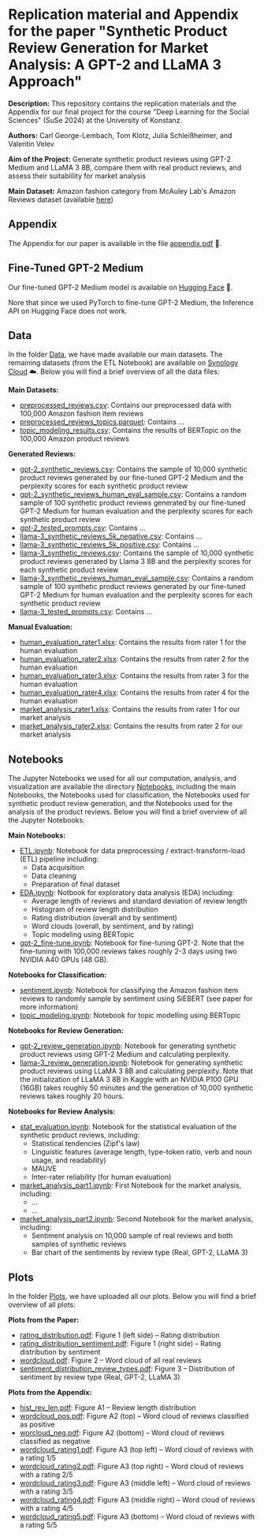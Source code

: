 # **Replication material and Appendix for the paper "Synthetic Product Review Generation for Market Analysis: A GPT-2 and LLaMA 3 Approach"**
**Description:** This repository contains the replication materials and the Appendix for our final project for the course "Deep Learning for the Social Sciences" (SuSe 2024) at the University of Konstanz.

**Authors:** Carl George-Lembach, Tom Klotz, Julia Schleißheimer, and Valentin Velev

**Aim of the Project:** Generate synthetic product reviews using GPT-2 Medium and LLaMA 3 8B, compare them with real product reviews, and assess their suitablility for market analysis

**Main Dataset:** Amazon fashion category from McAuley Lab's Amazon Reviews dataset (available [here](https://huggingface.co/datasets/McAuley-Lab/Amazon-Reviews-2023))

## Appendix
The Appendix for our paper is available in the file [appendix.pdf]() :page_facing_up:.

## Fine-Tuned GPT-2 Medium
Our fine-tuned GPT-2 Medium model is available on [Hugging Face](https://huggingface.co/TomData/GPT2-review) :hugs:.

Nore that since we used PyTorch to fine-tune GPT-2 Medium, the Inference API on Hugging Face does not work.

## Data
In the folder [Data](https://github.com/TomSOWI/DLSS-24-Synthetic-Product-Reviews-Generation/tree/main/Data), we have made available our main datasets. The remaining datasets (from the ETL Notebook) are available on [Synology Cloud](https://T34278926.quickconnect.to/d/s/zpVAefWwFEYfIhTRTc0RfJ1h4rXzh6kJ/7VRz2eFaGxxjR11Xtygq65lAszhLPaIi-7LuAL9qlnQs) :cloud:. Below you will find a brief overview of all the data files:

**Main Datasets:**

* [preprocessed_reviews.csv](): Contains our preprocessed data with 100,000 Amazon fashion item reviews
* [preprocessed_reviews_topics.parquet](): Contains ...
* [topic_modeling_results.csv](): Contains the results of BERTopic on the 100,000 Amazon product reviews

**Generated Reviews:**
* [gpt-2_synthetic_reviews.csv](): Contains the sample of 10,000 synthetic product reviews generated by our fine-tuned GPT-2 Medium and the perplexity scores for each synthetic product review
* [gpt-2_synthetic_reviews_human_eval_sample.csv](): Contains a random sample of 100 synthetic product reviews generated by our fine-tuned GPT-2 Medium for human evaluation and the perplexity scores for each synthetic product review
* [gpt-2_tested_prompts.csv](): Contains ...
* [llama-3_synthetic_reviews_5k_negative.csv](): Contains ...
* [llama-3_synthetic_reviews_5k_positive.csv](): Contains ...
* [llama-3_synthetic_reviews.csv](): Contains the sample of 10,000 synthetic product reviews generated by Llama 3 8B and the perplexity scores for each synthetic product review
* [llama-3_synthetic_reviews_human_eval_sample.csv](): Contains a random sample of 100 synthetic product reviews generated by our fine-tuned GPT-2 Medium for human evaluation and the perplexity scores for each synthetic product review
* [llama-3_tested_prompts.csv](): Contains ...

**Manual Evaluation:**
* [human_evaluation_rater1.xlsx](): Contains the results from rater 1 for the human evaluation
* [human_evaluation_rater2.xlsx](): Contains the results from rater 2 for the human evaluation
* [human_evaluation_rater3.xlsx](): Contains the results from rater 3 for the human evaluation
* [human_evaluation_rater4.xlsx](): Contains the results from rater 4 for the human evaluation
* [market_analysis_rater1.xlsx](): Contains the results from rater 1 for our market analysis
* [market_analysis_rater2.xlsx](): Contains the results from rater 2 for our market analysis

## Notebooks
The Jupyter Notebooks we used for all our computation, analysis, and visualization are available the directory [Notebooks](), including the main Notebooks, the Notebooks used for classification, the Notebooks used for synthetic product review generation, and the Notebooks used for the analysis of the product reviews. Below you will find a brief overview of all the Jupyter Notebooks:

**Main Notebooks:**
* [ETL.ipynb](): Notebook for data preprocessing / extract-transform-load (ETL) pipeline including:
  * Data acquisition
  * Data cleaning
  * Preparation of final dataset
* [EDA.ipynb](): Notbook for exploratory data analysis (EDA) including:
  * Average length of reviews and standard deviation of review length
  * Histogram of review length distribution
  * Rating distribution (overall and by sentiment)
  * Word clouds (overall, by sentiment, and by rating)
  * Topic modeling using BERTopic
* [gpt-2_fine-tune.ipynb](): Notebook for fine-tuning GPT-2. Note that the fine-tuning with 100,000 reviews takes roughly 2-3 days using two NVIDIA A40 GPUs (48 GB).

**Notebooks for Classification:**
* [sentiment.ipynb](): Notebook for classifying the Amazon fashion item reviews to randomly sample by sentiment using SiEBERT (see paper for more information)
* [topic_modeling.ipynb](): Notebook for topic modelling using BERTopic

**Notebooks for Review Generation:**
* [gpt-2_review_generation.ipynb](): Notebook for generating synthetic product reviews using GPT-2 Medium and calculating perplexity.
* [llama-3_review_generation.ipynb](): Notebook for generating synthetic product reviews using LLaMA 3 8B and calculating perplexity. Note that the initialization of LLaMA 3 8B in Kaggle with an NVIDIA P100 GPU (16GB) takes roughly 50 minutes and the generation of 10,000 synthetic reviews takes roughly 20 hours.

**Notebooks for Review Analysis:**
* [stat_evaluation.ipynb](): Notebook for the statistical evaluation of the synthetic product reviews, including:
  * Statistical tendencies (Zipf's law)
  * Linguistic features (average length, type-token ratio, verb and noun usage, and readability)
  * MAUVE
  * Inter-rater reliability (for human evaluation)
* [market_analysis_part1.ipynb](): First Notebook for the market analysis, including:
  * ...
  * ...
* [market_analysis_part2.ipynb](): Second Notebook for the market analysis, including:
  * Sentiment analysis on 10,000 sample of real reviews and both samples of synthetic reviews 
  * Bar chart of the sentiments by review type (Real, GPT-2, LLaMA 3)

## Plots
In the folder [Plots](https://github.com/TomSOWI/DLSS-24-Synthetic-Product-Reviews-Generation/tree/main/Plots), we have uploaded all our plots. Below you will find a brief overview of all plots:

**Plots from the Paper:**
* [rating_distribution.pdf](): Figure 1 (left side) &ndash; Rating distribution
* [rating_distribution_sentiment.pdf](): Figure 1 (right side) &ndash; Rating distribution by sentiment
* [wordcloud.pdf](): Figure 2 &ndash; Word cloud of all real reviews
* [sentiment_distribution_review_types.pdf](): Figure 3 &ndash; Distribution of sentiment by review type (Real, GPT-2, LLaMA 3)

**Plots from the Appendix:**
* [hist_rev_len.pdf](): Figure A1 &ndash; Review length distribution
* [wordcloud_pos.pdf](): Figure A2 (top) &ndash; Word cloud of reviews classified as positive 
* [worcloud_neg.pdf](): Figure A2 (bottom) &ndash; Word cloud of reviews classified as negative
* [wordcloud_rating1.pdf](): Figure A3 (top left) &ndash; Word cloud of reviews with a rating 1/5
* [wordcloud_rating2.pdf](): Figure A3 (top right) &ndash; Word cloud of reviews with a rating 2/5
* [wordcloud_rating3.pdf](): Figure A3 (middle left) &ndash; Word cloud of reviews with a rating 3/5
* [wordcloud_rating4.pdf](): Figure A3 (middle right) &ndash; Word cloud of reviews with a rating 4/5
* [wordcloud_rating5.pdf](): Figure A3 (bottom) &ndash; Word cloud of reviews with a rating 5/5
